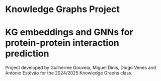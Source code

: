 # Knowledge Graphs Project
# KG embeddings and GNNs for protein-protein interaction prediction

Project developed by Guilherme Gouveia, Miguel Dinis, Diogo Venes and António Estêvão for the 2024/2025 Knowledge Graphs class.
